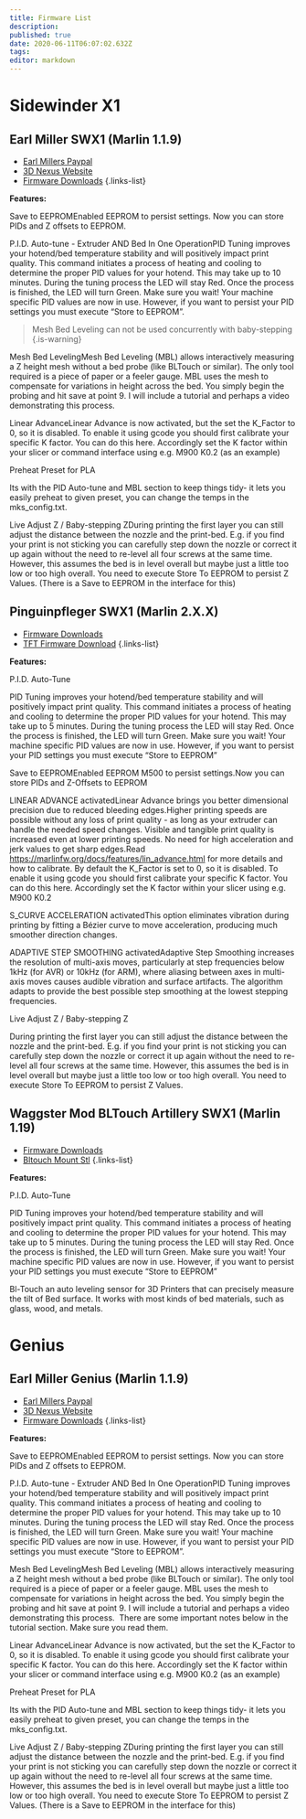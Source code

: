 ```yaml
---
title: Firmware List
description: 
published: true
date: 2020-06-11T06:07:02.632Z
tags: 
editor: markdown
---
```


# Sidewinder X1
## Earl Miller SWX1 (Marlin 1.1.9)
- [Earl Millers Paypal](https://www.paypal.me/ancientwolfgr)
- [3D Nexus Website](https://3d-nexus.com/)
- [Firmware Downloads](https://3d-nexus.com/resources/file-archives/download/5-printer-firmware/11-artillery-swx1-marlin-1-1-9-advanced-firmware-and-gui)
{.links-list}

**Features:**

Save to EEPROMEnabled EEPROM to persist settings. Now you can store PIDs and Z offsets to EEPROM.

P.I.D. Auto-tune - Extruder AND Bed In One OperationPID Tuning improves your hotend/bed temperature stability and will positively impact print quality. This command initiates a process of heating and cooling to determine the proper PID values for your hotend. This may take up to 10 minutes. During the tuning process the LED will stay Red. Once the process is finished, the LED will turn Green. Make sure you wait! Your machine specific PID values are now in use. However, if you want to persist your PID settings you must execute “Store to EEPROM”.

> Mesh Bed Leveling can not be used concurrently with baby-stepping 
{.is-warning}

Mesh Bed LevelingMesh Bed Leveling (MBL) allows interactively measuring a Z height mesh without a bed probe (like BLTouch or similar). The only tool required is a piece of paper or a feeler gauge. MBL uses the mesh to compensate for variations in height across the bed. You simply begin the probing and hit save at point 9. I will include a tutorial and perhaps a video demonstrating this process.

Linear AdvanceLinear Advance is now activated, but the set the K_Factor to 0, so it is disabled. To enable it using gcode you should first calibrate your specific K factor. You can do this here. Accordingly set the K factor within your slicer or command interface using e.g. M900 K0.2 (as an example)

Preheat Preset for PLA

Its with the PID Auto-tune and MBL section to keep things tidy- it lets you easily preheat to given preset, you can change the temps in the mks_config.txt.

Live Adjust Z / Baby-stepping ZDuring printing the first layer you can still adjust the distance between the nozzle and the print-bed. E.g. if you find your print is not sticking you can carefully step down the nozzle or correct it up again without the need to re-level all four screws at the same time. However, this assumes the bed is in level overall but maybe just a little too low or too high overall. You need to execute Store To EEPROM to persist Z Values. (There is a Save to EEPROM in the interface for this)

## Pinguinpfleger SWX1 (Marlin 2.X.X)
- [Firmware Downloads](https://www.google.com)
- [TFT Firmware Download](https://www.google.com)
{.links-list}

**Features:**

P.I.D. Auto-Tune

PID Tuning improves your hotend/bed temperature stability and will positively impact print quality. This command initiates a process of heating and cooling to determine the proper PID values for your hotend. This may take up to 5 minutes. During the tuning process the LED will stay Red. Once the process is finished, the LED will turn Green. Make sure you wait! Your machine specific PID values are now in use. However, if you want to persist your PID settings you must execute “Store to EEPROM”

Save to EEPROMEnabled EEPROM M500 to persist settings.Now you can store PIDs and Z-Offsets to EEPROM

LINEAR ADVANCE activatedLinear Advance brings you better dimensional precision due to reduced bleeding edges.Higher printing speeds are possible without any loss of print quality - as long as your extruder can handle the needed speed changes. Visible and tangible print quality is increased even at lower printing speeds. No need for high acceleration and jerk values to get sharp edges.Read https://marlinfw.org/docs/features/lin_advance.html for more details and how to calibrate. By default the K_Factor is set to 0, so it is disabled. To enable it using gcode you should first calibrate your specific K factor. You can do this here. Accordingly set the K factor within your slicer using e.g. M900 K0.2

S_CURVE ACCELERATION activatedThis option eliminates vibration during printing by fitting a Bézier curve to move acceleration, producing much smoother direction changes.

ADAPTIVE STEP SMOOTHING activatedAdaptive Step Smoothing increases the resolution of multi-axis moves, particularly at step frequencies below 1kHz (for AVR) or 10kHz (for ARM), where aliasing between axes in multi-axis moves causes audible vibration and surface artifacts. The algorithm adapts to provide the best possible step smoothing at the lowest stepping frequencies.

Live Adjust Z / Baby-stepping Z

During printing the first layer you can still adjust the distance between the nozzle and the print-bed. E.g. if you find your print is not sticking you can carefully step down the nozzle or correct it up again without the need to re-level all four screws at the same time. However, this assumes the bed is in level overall but maybe just a little too low or too high overall. You need to execute Store To EEPROM to persist Z Values.

## Waggster Mod BLTouch Artillery SWX1 (Marlin 1.19)

- [Firmware Downloads](https://pretendprusa.co.uk/index.php?action=downloads;cat=5)
- [Bltouch Mount Stl](https://www.thingiverse.com/thing:3716043)
{.links-list}

**Features:**

P.I.D. Auto-Tune

PID Tuning improves your hotend/bed temperature stability and will positively impact print quality. This command initiates a process of heating and cooling to determine the proper PID values for your hotend. This may take up to 5 minutes. During the tuning process the LED will stay Red. Once the process is finished, the LED will turn Green. Make sure you wait! Your machine specific PID values are now in use. However, if you want to persist your PID settings you must execute “Store to EEPROM”

Bl-Touch an auto leveling sensor for 3D Printers that can precisely measure the tilt of Bed surface. It works with most kinds of bed materials, such as glass, wood, and metals.


# Genius
## Earl Miller Genius (Marlin 1.1.9)
- [Earl Millers Paypal](https://www.paypal.me/ancientwolfgr)
- [3D Nexus Website](https://3d-nexus.com/)
- [Firmware Downloads](https://3d-nexus.com/resources/file-archives/download/5-printer-firmware/12-artillery-genius-marlin-1-1-9-advanced-firmware-and-gui)
{.links-list}

**Features:**

Save to EEPROMEnabled EEPROM to persist settings. Now you can store PIDs and Z offsets to EEPROM.

P.I.D. Auto-tune - Extruder AND Bed In One OperationPID Tuning improves your hotend/bed temperature stability and will positively impact print quality. This command initiates a process of heating and cooling to determine the proper PID values for your hotend. This may take up to 10 minutes. During the tuning process the LED will stay Red. Once the process is finished, the LED will turn Green. Make sure you wait! Your machine specific PID values are now in use. However, if you want to persist your PID settings you must execute “Store to EEPROM”.

Mesh Bed LevelingMesh Bed Leveling (MBL) allows interactively measuring a Z height mesh without a bed probe (like BLTouch or similar). The only tool required is a piece of paper or a feeler gauge. MBL uses the mesh to compensate for variations in height across the bed. You simply begin the probing and hit save at point 9. I will include a tutorial and perhaps a video demonstrating this process.  There are some important notes below in the tutorial section. Make sure you read them.

Linear AdvanceLinear Advance is now activated, but the set the K_Factor to 0, so it is disabled. To enable it using gcode you should first calibrate your specific K factor. You can do this here. Accordingly set the K factor within your slicer or command interface using e.g. M900 K0.2 (as an example)

Preheat Preset for PLA

Its with the PID Auto-tune and MBL section to keep things tidy- it lets you easily preheat to given preset, you can change the temps in the mks_config.txt.

Live Adjust Z / Baby-stepping ZDuring printing the first layer you can still adjust the distance between the nozzle and the print-bed. E.g. if you find your print is not sticking you can carefully step down the nozzle or correct it up again without the need to re-level all four screws at the same time. However, this assumes the bed is in level overall but maybe just a little too low or too high overall. You need to execute Store To EEPROM to persist Z Values. (There is a Save to EEPROM in the interface for this)